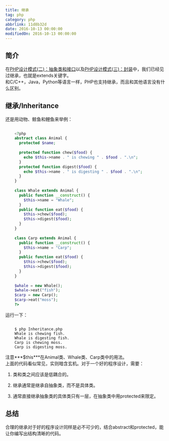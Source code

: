 ```yaml
---
title: 继承
tag: php
category: php
abbrlink: 11d8b32d
date: 2016-10-13 00:00:00
modifiedOn: 2016-10-13 00:00:00
---
```


## 简介

在[PHP设计模式(二)：抽象类和接口](daef90fc.html)以及[PHP设计模式(三)：封装](d60eb45.html)中，我们已经见过继承，也就是extends关键字。  
和C/C++，Java，Python等语言一样，PHP也支持继承，而且和其他语言没有什么区别。

<!--more-->

## 继承/Inheritance

还是用动物、鲸鱼和鲤鱼来举例：
```php
    
    <?php
    abstract class Animal {
      protected $name;
    
      protected function chew($food) {
        echo $this->name . " is chewing " . $food . ".\n";
      }
      protected function digest($food) {
        echo $this->name . " is digesting " . $food . ".\n";
      }
    }
    
    class Whale extends Animal {
      public function __construct() {
        $this->name = "Whale";
      }
      public function eat($food) {
        $this->chew($food);
        $this->digest($food);
      }
    }
    
    class Carp extends Animal {
      public function __construct() {
        $this->name = "Carp";
      }
      public function eat($food) {
        $this->chew($food);
        $this->digest($food);
      }
    }
    
    $whale = new Whale();
    $whale->eat("fish");
    $carp = new Carp();
    $carp->eat("moss");
    ?>
```
运行一下：
```shell
    
    $ php Inheritance.php
    Whale is chewing fish.
    Whale is digesting fish.
    Carp is chewing moss.
    Carp is digesting moss.
```
注意***$this***在Animal类、Whale类、Carp类中的用法。  
上面的代码看似常见，实则暗含玄机。对于一个好的程序设计，需要：

  1. 类和类之间应该是低耦合的。

  2. 继承通常是继承自抽象类，而不是具体类。

  3. 通常直接继承抽象类的具体类只有一层，在抽象类中用protected来限定。

## 总结

合理的继承对于好的程序设计同样是必不可少的，结合abstract和protected，能让你编写出结构清晰的代码。
